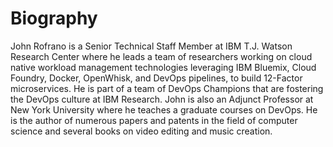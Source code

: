 # Biography

John Rofrano is a Senior Technical Staff Member at IBM T.J. Watson Research Center where he leads a team of researchers working on cloud native workload management technologies leveraging IBM Bluemix, Cloud Foundry, Docker, OpenWhisk, and DevOps pipelines, to build 12-Factor microservices. He is part of a team of DevOps Champions that are fostering the DevOps culture at IBM Research. John is also an Adjunct Professor at New York University where he teaches a graduate courses on DevOps. He is the author of numerous papers and patents in the field of computer science and several books on video editing and music creation.
